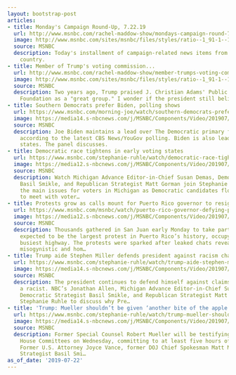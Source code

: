 ```yaml
---
layout: bootstrap-post
articles:
- title: Monday's Campaign Round-Up, 7.22.19
  url: http://www.msnbc.com/rachel-maddow-show/mondays-campaign-round-72219
  image: http://www.msnbc.com/sites/msnbc/files/styles/ratio--1_91-1--1200x630/public/maddow_campaignroundup_general.png?itok=q9pFWELg
  source: MSNBC
  description: Today's installment of campaign-related news items from across the
    country.
- title: Member of Trump's voting commission...
  url: http://www.msnbc.com/rachel-maddow-show/member-trumps-voting-commission-settles-embarrassing-lawsuit
  image: http://www.msnbc.com/sites/msnbc/files/styles/ratio--1_91-1--1200x630/public/ap883531248966_0.jpg?itok=6T3KlhE0
  source: MSNBC
  description: Two years ago, Trump praised J. Christian Adams' Public Interest Legal
    Foundation as a "great group." I wonder if the president still believes that.
- title: Southern Democrats prefer Biden, polling shows
  url: https://www.msnbc.com/morning-joe/watch/southern-democrats-prefer-biden-polling-shows-64291909955
  image: https://media14.s-nbcnews.com/j/MSNBC/Components/Video/201907/n_mj_polls_190722_1920x1080.nbcnews-fp-1200-630.jpg
  source: MSNBC
  description: Joe Biden maintains a lead over The Democratic primary field in Iowa,
    according to the latest CBS News/YouGov polling. Biden is also leading in southern
    states. The panel discusses.
- title: Democratic race tightens in early voting states
  url: https://www.msnbc.com/stephanie-ruhle/watch/democratic-race-tightens-in-early-voting-states-64291909524
  image: https://media12.s-nbcnews.com/j/MSNBC/Components/Video/201907/n_ruhle_dblock_190722_1920x1080.nbcnews-fp-1200-630.jpg
  source: MSNBC
  description: Watch Michigan Advance Editor-in-Chief Susan Demas, Democratic Strategist
    Basil Smikle, and Republican Strategist Matt Gorman join Stephanie Ruhle to discuss
    the main issues for voters in Michigan as Democratic candidates flock to the state
    to meet with voter…
- title: Protests grow as calls mount for Puerto Rico governor to resign
  url: https://www.msnbc.com/msnbc/watch/puerto-rico-governor-defying-protesters-refusing-to-step-down-64291397530
  image: https://media12.s-nbcnews.com/j/MSNBC/Components/Video/201907/n_msnbc_prprotest_190722_1563807655195.nbcnews-fp-1200-630.jpg
  source: MSNBC
  description: Thousands gathered in San Juan early Monday to take part in what's
    expected to be the largest protest in Puerto Rico’s history, occupying the island’s
    busiest highway. The protests were sparked after leaked chats revealed profanity-laced,
    misogynistic and hom…
- title: Trump aide Stephen Miller defends president against racism charges
  url: https://www.msnbc.com/stephanie-ruhle/watch/trump-aide-stephen-miller-defends-president-against-racism-charges-64289861941
  image: https://media14.s-nbcnews.com/j/MSNBC/Components/Video/201907/n_ruhle_cblock_190722_1920x1080.nbcnews-fp-1200-630.jpg
  source: MSNBC
  description: The president continues to defend himself against claims that he is
    a racist. NBC’s Jonathan Allen, Michigan Advance Editor-in-Chief Susan Demas,
    Democratic Strategist Basil Smikle, and Republican Strategist Matt Gorman join
    Stephanie Ruhle to discuss why Pre…
- title: 'Trump: Mueller shouldn’t be given ‘another bite of the apple’'
  url: https://www.msnbc.com/stephanie-ruhle/watch/trump-mueller-shouldn-t-be-given-another-bite-of-the-apple-64289861884
  image: https://media14.s-nbcnews.com/j/MSNBC/Components/Video/201907/n_ruhle_ablock_190722_1920x1080.nbcnews-fp-1200-630.jpg
  source: MSNBC
  description: Former Special Counsel Robert Mueller will be testifying before two
    House Committees on Wednesday, committing to at least five hours of public testimony.
    Former U.S. Attorney Joyce Vance, former DOJ Chief Spokesman Matt Miller, Democratic
    Strategist Basil Smi…
as_of_date: '2019-07-22'
---
```


